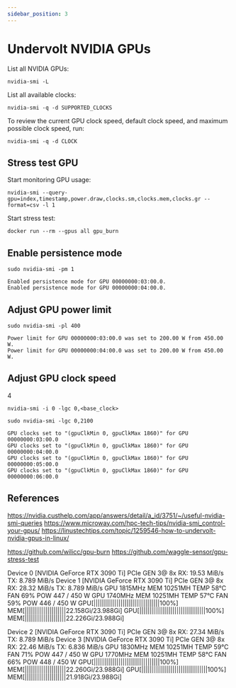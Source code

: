 ```yaml
---
sidebar_position: 3
---
```


# Undervolt NVIDIA GPUs

List all NVIDIA GPUs:

```shell    
nvidia-smi -L
```

List all available clocks:

```shell
nvidia-smi -q -d SUPPORTED_CLOCKS
```

To review the current GPU clock speed, default clock speed, and maximum possible clock speed, run:

```shell
nvidia-smi -q -d CLOCK
```

## Stress test GPU

Start monitoring GPU usage:
```shell
nvidia-smi --query-gpu=index,timestamp,power.draw,clocks.sm,clocks.mem,clocks.gr --format=csv -l 1
```

Start stress test:

```shell
docker run --rm --gpus all gpu_burn
```


## Enable persistence mode

```shell
sudo nvidia-smi -pm 1
```

```text
Enabled persistence mode for GPU 00000000:03:00.0.
Enabled persistence mode for GPU 00000000:04:00.0.
```


## Adjust GPU power limit

```shell
sudo nvidia-smi -pl 400
```

```text
Power limit for GPU 00000000:03:00.0 was set to 200.00 W from 450.00 W.
Power limit for GPU 00000000:04:00.0 was set to 200.00 W from 450.00 W.
```

## Adjust GPU clock speed
4
```shell
nvidia-smi -i 0 -lgc 0,<base_clock>

sudo nvidia-smi -lgc 0,2100
```

```text
GPU clocks set to "(gpuClkMin 0, gpuClkMax 1860)" for GPU 00000000:03:00.0
GPU clocks set to "(gpuClkMin 0, gpuClkMax 1860)" for GPU 00000000:04:00.0
GPU clocks set to "(gpuClkMin 0, gpuClkMax 1860)" for GPU 00000000:05:00.0
GPU clocks set to "(gpuClkMin 0, gpuClkMax 1860)" for GPU 00000000:06:00.0

```


## References
https://nvidia.custhelp.com/app/answers/detail/a_id/3751/~/useful-nvidia-smi-queries
https://www.microway.com/hpc-tech-tips/nvidia-smi_control-your-gpus/
https://linustechtips.com/topic/1259546-how-to-undervolt-nvidia-gpus-in-linux/

https://github.com/wilicc/gpu-burn
https://github.com/waggle-sensor/gpu-stress-test


 Device 0 [NVIDIA GeForce RTX 3090 Ti] PCIe GEN 3@ 8x RX: 19.53 MiB/s TX: 8.789 MiB/s Device 1 [NVIDIA GeForce RTX 3090 Ti] PCIe GEN 3@ 8x RX: 28.32 MiB/s TX: 8.789 MiB/s
 GPU 1815MHz MEM 10251MH TEMP  58°C FAN  69% POW 447 / 450 W                          GPU 1740MHz MEM 10251MH TEMP  57°C FAN  59% POW 446 / 450 W
 GPU[||||||||||||||||||||||||||||||||100%] MEM[||||||||||||||||||||22.158Gi/23.988Gi] GPU[||||||||||||||||||||||||||||||||100%] MEM[||||||||||||||||||||22.226Gi/23.988Gi]

 Device 2 [NVIDIA GeForce RTX 3090 Ti] PCIe GEN 3@ 8x RX: 27.34 MiB/s TX: 8.789 MiB/s Device 3 [NVIDIA GeForce RTX 3090 Ti] PCIe GEN 3@ 8x RX: 22.46 MiB/s TX: 6.836 MiB/s
 GPU 1830MHz MEM 10251MH TEMP  59°C FAN  71% POW 447 / 450 W                          GPU 1770MHz MEM 10251MH TEMP  58°C FAN  66% POW 448 / 450 W
 GPU[||||||||||||||||||||||||||||||||100%] MEM[||||||||||||||||||||22.260Gi/23.988Gi] GPU[||||||||||||||||||||||||||||||||100%] MEM[||||||||||||||||||||21.918Gi/23.988Gi]
